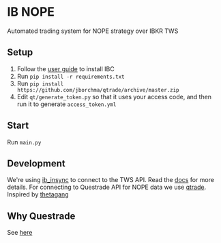 # IB NOPE

Automated trading system for NOPE strategy over IBKR TWS

## Setup

1. Follow the [user guide](https://github.com/IbcAlpha/IBC/blob/master/userguide.md) to install IBC
2. Run `pip install -r requirements.txt`
3. Run `pip install https://github.com/jborchma/qtrade/archive/master.zip`
4. Edit `qt/generate_token.py` so that it uses your access code, and then run it to generate `access_token.yml`

## Start

Run `main.py`

## Development

We're using [ib_insync](https://github.com/erdewit/ib_insync) to connect to the TWS API. Read the [docs](https://ib-insync.readthedocs.io/api.html) for more details. For connecting to Questrade API for NOPE data we use [qtrade](https://github.com/jborchma/qtrade). Inspired by [thetagang](https://github.com/brndnmtthws/thetagang)

## Why Questrade

See [here](https://github.com/ajhpark/ib_nope/issues/36)

